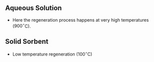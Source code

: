   

## Aqueous Solution 
- Here the regeneration process happens at very high temperatures ($900 ^\circ$C). 
## Solid Sorbent 
- Low temperature regeneration ($100 ^\circ$C)




